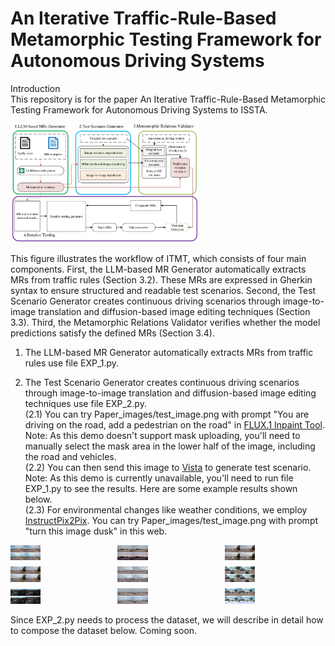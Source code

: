 # An Iterative Traffic-Rule-Based Metamorphic Testing Framework for Autonomous Driving Systems
Introduction<br>
This repository is for the paper An Iterative Traffic-Rule-Based Metamorphic Testing Framework for Autonomous Driving Systems to ISSTA.<br>

<img src="https://github.com/asvonavnsnvononaon/ITMT-Issta/blob/main/Paper_images/overview%20of%20ITMT.png" width="60%"/>
 

This figure illustrates the workflow of ITMT, which consists of four main components. First, the LLM-based MR Generator automatically extracts MRs from traffic rules (Section 3.2). These MRs are expressed in Gherkin syntax to ensure structured and readable test scenarios. Second, the Test Scenario Generator creates continuous driving scenarios through image-to-image translation and diffusion-based image editing techniques (Section 3.3). Third, the Metamorphic Relations Validator verifies whether the model predictions satisfy the defined MRs (Section 3.4).<br>

1. The LLM-based MR Generator automatically extracts MRs from traffic rules use file EXP_1.py.<br>

2. The Test Scenario Generator creates continuous driving scenarios through image-to-image translation and diffusion-based image editing techniques use file EXP_2.py.<br>
(2.1) You can try Paper_images/test_image.png with prompt "You are driving on the road, add a pedestrian on the road" in <a href='https://huggingface.co/spaces/SkalskiP/FLUX.1-inpaint-dev' target='_blank'>FLUX.1 Inpaint Tool</a>.<br>
Note: As this demo doesn't support mask uploading, you'll need to manually select the mask area in the lower half of the image, including the road and vehicles.<br>
(2.2) You can then send this image to <a href='https://huggingface.co/spaces/rerun/Vista' target='_blank'>Vista</a> to generate test scenario.<br>
Note: As this demo is currently unavailable, you'll need to run file EXP_1.py to see the results. Here are some example results shown below.<br>
(2.3) For environmental changes like weather conditions, we employ  <a href='https://huggingface.co/spaces/timbrooks/instruct-pix2pix' target='_blank'>InstructPix2Pix</a>. You can try Paper_images/test_image.png with prompt "turn this image  dusk" in this web.<br>
<div style="display: grid; grid-template-columns: repeat(3, 1fr); gap: 10px;">
    <img src="https://github.com/asvonavnsnvononaon/ITMT-Issta/blob/main/Paper_images/0.gif" width="30%">
    <img src="https://github.com/asvonavnsnvononaon/ITMT-Issta/blob/main/Paper_images/1.gif" width="30%">
    <img src="https://github.com/asvonavnsnvononaon/ITMT-Issta/blob/main/Paper_images/2.gif" width="30%">
    <img src="https://github.com/asvonavnsnvononaon/ITMT-Issta/blob/main/Paper_images/3.gif" width="30%">
    <img src="https://github.com/asvonavnsnvononaon/ITMT-Issta/blob/main/Paper_images/4.gif" width="30%">
    <img src="https://github.com/asvonavnsnvononaon/ITMT-Issta/blob/main/Paper_images/5.gif" width="30%">
    <img src="https://github.com/asvonavnsnvononaon/ITMT-Issta/blob/main/Paper_images/6.gif" width="30%">
    <img src="https://github.com/asvonavnsnvononaon/ITMT-Issta/blob/main/Paper_images/7.gif" width="30%">
    <img src="https://github.com/asvonavnsnvononaon/ITMT-Issta/blob/main/Paper_images/8.gif" width="30%">
</div>
<br>
Since EXP_2.py needs to process the dataset, we will describe in detail how to compose the dataset below.
Coming soon.
